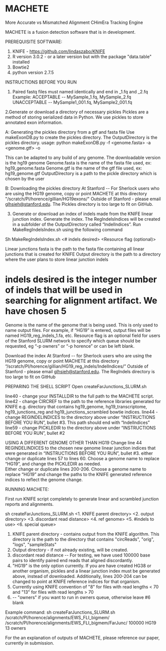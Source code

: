 # MACHETE
More Accurate vs Mismatched Alignment CHimEra Tracking Engine

MACHETE is a fusion detection software that is in development.

PREREQUISITE SOFTWARE: 
1. KNIFE - https://github.com/lindaszabo/KNIFE
2. R version 3.0.2 - or a later version but with the package "data.table" installed
3. Bowtie2 
4. python version 2.7.5

INSTRUCTIONS BEFORE YOU RUN
1. Paired fastq files must named identically and end in _1.fq and _2.fq
Example:
ACCEPTABLE -- MySample_1.fq, MySample_2.fq
UNACCEPTABLE -- MySample1_001.fq, MySample2_001.fq

2.Generate or download a directory of necessary pickles
Pickles are a method of storing serialized data in Python.  We use pickles to store annotated exon information.  

A: Generating the pickles directory from a gtf and fasta file
Use makeExonDB.py to create the pickles directory.  The OutputDirectory is the pickles directory.
usage: python makeExonDB.py -f <genome.fasta> -a <genome.gtf> -o <OutputDirectory>

This can be adapted to any build of any genome.  The downloadable version is the hg19 genome
Genome.fasta is the name of the fasta file used, ex: hg19_genome.fasta
Genome.gtf is the name of the gtf file used, ex: hg19_genome.gtf
OutputDirectory is a path to the pickle directory which is chosen by the user

B: Downloading the pickles directory
At Stanford -- For Sherlock users who are using the HG19 genome, copy or point MACHETE at this directory "/scratch/PI/horence/gillian/HG19exons/"
Outside of Stanford - please email glhsieh@stanford.edu.  The Pickles directory is too large to fit on GitHub.

3. Generate or download an index of indels made from the KNIFE linear junction index. 
Generate the index.  The RegIndelsIndices will be created in a subfolder of the OutputDirectory called “IndelIndices”.
 Run MakeRegIndelsIndex.sh using the following command

Sh MakeRegIndelsIndex.sh <linear junctions fasta> <output directory> <# indels desired> <genome name> <Resource flag (optional)>

Linear junctions fasta is the path to the fasta file containing all linear junctions that is created for KNIFE
Output directory is the path to a directory where the user plans to store linear junction indels
# indels desired is the integer number of indels that will be used in searching for alignment artifact. We have chosen 5
Genome is the name of the genome that is being used. This is only used to name output files.  For example, if “HG19” is entered, output files will be named HG19_reg_indels_1.fa, etc.
Resource flag is an optional field for users of the Stanford SLURM network to specify which queue should be requested, eg “-p owners” or “-p horence” or can be left blank.

Download the index
At Stanford -- for Sherlock users who are using the HG19 genome, copy or point MACHETE at this directory “/scratch/PI/horence/gillian/HG19_reg_indels/IndelIndices/”
Outside of Stanford - please email glhsieh@stanford.edu.  The RegIndels directory is too large to fit on GitHub

PREPARING THE SHELL SCRIPT
Open createFarJunctions_SLURM.sh

line40 - change your INSTALLDIR to the full path to the MACHETE script. 
line42 - change CIRCREF to the path to the reference libraries generated for KNIFE e.g. directory that contains hg19_genome, hg19_transcriptome, hg19_junctions_reg and hg19_junctions_scrambled bowtie indices.
line44  - change REGINDELINDICES to the directory above under “INSTRUCTIONS BEFORE YOU RUN”, bullet #3.  This path should end with “IndelIndices”
line59 - change PICKLEDIR to the directory above under “INSTRUCTIONS BEFORE YOU RUN”, bullet #2


USING A DIFFERENT GENOME OTHER THAN HG19
Change line 44 REGINDELINDICES to the chosen new genome linear junction indices that were generated in “INSTRUCTIONS BEFORE YOU RUN”, bullet #3.
either change or duplicate lines 57 to lines 60.  Choose a genome name to replace “HG19”, and change the PICKLEDIR as needed.  
Either change or duplicate lines 200-206.  Choose a genome name to replace “HG19” and change the paths to the KNIFE generated reference indices to reflect the genome change.

RUNNING MACHETE:

First run KNIFE script completely to generate linear and scrambled junction reports and alignments.

sh createFarJunctions_SLURM.sh <1. KNIFE parent directory> <2. output directory> <3. discordant read distance> <4. ref genome> <5. #indels to use> <6. special queue> 

1. KNIFE parent directory - contains output from the KNIFE algorithm.  This directory is the path to the directory that contains "circReads", "orig", "logs", "sampleStats"
2. Output directory - if not already existing, will be created.
3. discordant read distance -- For testing, we have used 100000 base pairs to identify paired end reads that aligned discordantly.  
4. "HG19" is the only option currently.  If you are have created HG38 or another organism, pickles and a linear junction index must be generated above, instead of downloaded.  Additionally, lines 200-204 can be changed to point at KNIFE reference indices for that organism.
5. Currently using KNIFE convention of "8" for files with read lengths < 70 and "13" for files with read lengths > 70
6. <optional for sherlock use> -- "owners" if you want to run in owners queue, otherwise leave #6 blank


Example command:
sh createFarJunctions_SLURM.sh /scratch/PI/horence/alignments/EWS_FLI_bigmem/ /scratch/PI/horence/alignments/EWS_FLI_bigmem/FarJunc/ 100000 HG19 13 owners 


For the an explanation of outputs of MACHETE, please reference our paper, currently in submission.
